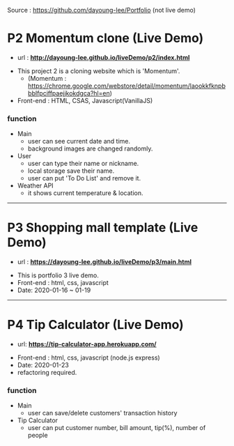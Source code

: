 Source : https://github.com/dayoung-lee/Portfolio (not live demo)
# P2 Momentum clone (Live Demo)
+ url : <b>http://dayoung-lee.github.io/liveDemo/p2/index.html</b>
- This project 2 is a cloning website which is 'Momentum'.
  + (Momentum : https://chrome.google.com/webstore/detail/momentum/laookkfknpbbblfpciffpaejjkokdgca?hl=en)
- Front-end : HTML, CSAS, Javascript(VanillaJS)

### function
+ Main
  + user can see current date and time.
  + background images are changed randomly.
+ User
  + user can type their name or nickname.
  + local storage save their name.
  + user can put 'To Do List' and remove it.
+ Weather API
  + it shows current temperature & location.  
--------
# P3 Shopping mall template (Live Demo)
+ url : <b>https://dayoung-lee.github.io/liveDemo/p3/main.html</b>
- This is portfolio 3 live demo.
- Front-end : html, css, javascript
- Date: 2020-01-16 ~ 01-19
---------
# P4 Tip Calculator (Live Demo)
+ url: <b>https://tip-calculator-app.herokuapp.com/</b>
- Front-end : html, css, javascript (node.js express)
- Date: 2020-01-23
- refactoring required.
### function
+ Main
  + user can save/delete customers' transaction history
+ Tip Calculator
  + user can put customer number, bill amount, tip(%), number of people
